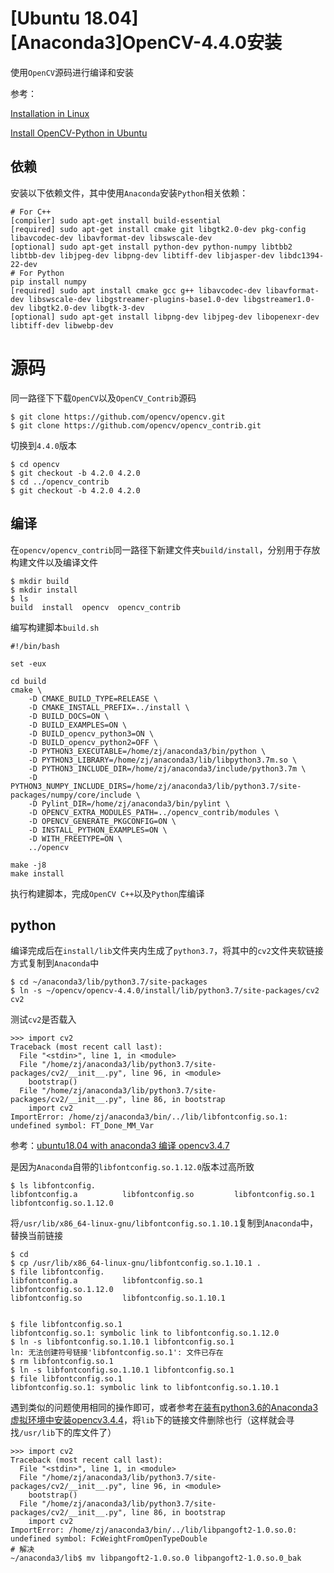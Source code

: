 
# [Ubuntu 18.04][Anaconda3]OpenCV-4.4.0安装

使用`OpenCV`源码进行编译和安装

参考：

[Installation in Linux](https://docs.opencv.org/4.4.0/d7/d9f/tutorial_linux_install.html)

[Install OpenCV-Python in Ubuntu](https://docs.opencv.org/4.4.0/d2/de6/tutorial_py_setup_in_ubuntu.html)

## 依赖

安装以下依赖文件，其中使用`Anaconda`安装`Python`相关依赖：

```
# For C++
[compiler] sudo apt-get install build-essential
[required] sudo apt-get install cmake git libgtk2.0-dev pkg-config libavcodec-dev libavformat-dev libswscale-dev
[optional] sudo apt-get install python-dev python-numpy libtbb2 libtbb-dev libjpeg-dev libpng-dev libtiff-dev libjasper-dev libdc1394-22-dev
# For Python
pip install numpy
[required] sudo apt install cmake gcc g++ libavcodec-dev libavformat-dev libswscale-dev libgstreamer-plugins-base1.0-dev libgstreamer1.0-dev libgtk2.0-dev libgtk-3-dev
[optional] sudo apt-get install libpng-dev libjpeg-dev libopenexr-dev libtiff-dev libwebp-dev
```

# 源码

同一路径下下载`OpenCV`以及`OpenCV_Contrib`源码

```
$ git clone https://github.com/opencv/opencv.git
$ git clone https://github.com/opencv/opencv_contrib.git
```

切换到`4.4.0`版本

```
$ cd opencv
$ git checkout -b 4.2.0 4.2.0
$ cd ../opencv_contrib
$ git checkout -b 4.2.0 4.2.0
```

## 编译

在`opencv/opencv_contrib`同一路径下新建文件夹`build/install`，分别用于存放构建文件以及编译文件

```
$ mkdir build
$ mkdir install
$ ls
build  install  opencv  opencv_contrib
```

编写构建脚本`build.sh`

```
#!/bin/bash

set -eux

cd build
cmake \
    -D CMAKE_BUILD_TYPE=RELEASE \
    -D CMAKE_INSTALL_PREFIX=../install \
    -D BUILD_DOCS=ON \
    -D BUILD_EXAMPLES=ON \
    -D BUILD_opencv_python3=ON \
    -D BUILD_opencv_python2=OFF \
    -D PYTHON3_EXECUTABLE=/home/zj/anaconda3/bin/python \
    -D PYTHON3_LIBRARY=/home/zj/anaconda3/lib/libpython3.7m.so \
    -D PYTHON3_INCLUDE_DIR=/home/zj/anaconda3/include/python3.7m \
    -D PYTHON3_NUMPY_INCLUDE_DIRS=/home/zj/anaconda3/lib/python3.7/site-packages/numpy/core/include \
    -D Pylint_DIR=/home/zj/anaconda3/bin/pylint \
    -D OPENCV_EXTRA_MODULES_PATH=../opencv_contrib/modules \
    -D OPENCV_GENERATE_PKGCONFIG=ON \
    -D INSTALL_PYTHON_EXAMPLES=ON \
    -D WITH_FREETYPE=ON \
    ../opencv

make -j8
make install
```

执行构建脚本，完成`OpenCV C++`以及`Python`库编译

## python

编译完成后在`install/lib`文件夹内生成了`python3.7`，将其中的`cv2`文件夹软链接方式复制到`Anaconda`中

```
$ cd ~/anaconda3/lib/python3.7/site-packages
$ ln -s ~/opencv/opencv-4.4.0/install/lib/python3.7/site-packages/cv2 cv2
```

测试`cv2`是否载入

```
>>> import cv2
Traceback (most recent call last):
  File "<stdin>", line 1, in <module>
  File "/home/zj/anaconda3/lib/python3.7/site-packages/cv2/__init__.py", line 96, in <module>
    bootstrap()
  File "/home/zj/anaconda3/lib/python3.7/site-packages/cv2/__init__.py", line 86, in bootstrap
    import cv2
ImportError: /home/zj/anaconda3/bin/../lib/libfontconfig.so.1: undefined symbol: FT_Done_MM_Var
```

参考：[ubuntu18.04 with anaconda3 编译 opencv3.4.7](https://blog.csdn.net/u012796629/article/details/100183194)

是因为`Anaconda`自带的`libfontconfig.so.1.12.0`版本过高所致

```
$ ls libfontconfig.
libfontconfig.a          libfontconfig.so         libfontconfig.so.1       libfontconfig.so.1.12.0  
```

将`/usr/lib/x86_64-linux-gnu/libfontconfig.so.1.10.1`复制到`Anaconda`中，替换当前链接

```
$ cd 
$ cp /usr/lib/x86_64-linux-gnu/libfontconfig.so.1.10.1 .
$ file libfontconfig.
libfontconfig.a          libfontconfig.so.1       libfontconfig.so.1.12.0
libfontconfig.so         libfontconfig.so.1.10.1  


$ file libfontconfig.so.1
libfontconfig.so.1: symbolic link to libfontconfig.so.1.12.0
$ ln -s libfontconfig.so.1.10.1 libfontconfig.so.1
ln: 无法创建符号链接'libfontconfig.so.1': 文件已存在
$ rm libfontconfig.so.1
$ ln -s libfontconfig.so.1.10.1 libfontconfig.so.1
$ file libfontconfig.so.1
libfontconfig.so.1: symbolic link to libfontconfig.so.1.10.1
```

遇到类似的问题使用相同的操作即可，或者参考[在装有python3.6的Anaconda3虚拟环境中安装opencv3.4.4](https://changwh.github.io/2019/04/20/install-opencv3.4.4-in-anaconda3-vitrualenv-with-python3.6/)，将`lib`下的链接文件删除也行（这样就会寻找`/usr/lib`下的库文件了）

```
>>> import cv2
Traceback (most recent call last):
  File "<stdin>", line 1, in <module>
  File "/home/zj/anaconda3/lib/python3.7/site-packages/cv2/__init__.py", line 96, in <module>
    bootstrap()
  File "/home/zj/anaconda3/lib/python3.7/site-packages/cv2/__init__.py", line 86, in bootstrap
    import cv2
ImportError: /home/zj/anaconda3/bin/../lib/libpangoft2-1.0.so.0: undefined symbol: FcWeightFromOpenTypeDouble
# 解决
~/anaconda3/lib$ mv libpangoft2-1.0.so.0 libpangoft2-1.0.so.0_bak
```
